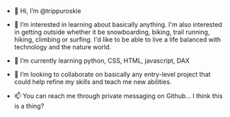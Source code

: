 - 👋 Hi, I’m @trippuroskie

- 👀 I’m interested in learning about basically anything. I'm also interested in getting outside whether it be snowboarding, biking, trail running, hiking, climbing or surfing.
        I'd like to be able to live a life balanced with technology and the nature world.
        
- 🌱 I’m currently learning python, CSS, HTML, javascript, DAX

- 💞️ I’m looking to collaborate on basically any entry-level project that could help refine my skills and teach me new abilities.

- 📫 You can reach me through private messaging on Github... I think this is a thing?


<!---
trippuroskie/trippuroskie is a ✨ special ✨ repository because its `README.md` (this file) appears on your GitHub profile.
You can click the Preview link to take a look at your changes.
--->
